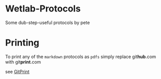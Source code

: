 Wetlab-Protocols
================

Some dub-step-useful protocols by pete

# Printing
To print any of the `markdown` protocols as `pdfs` simply replace git**hub**.com with git**print**.com

see [GitPrint](https://gitprint.com/)
